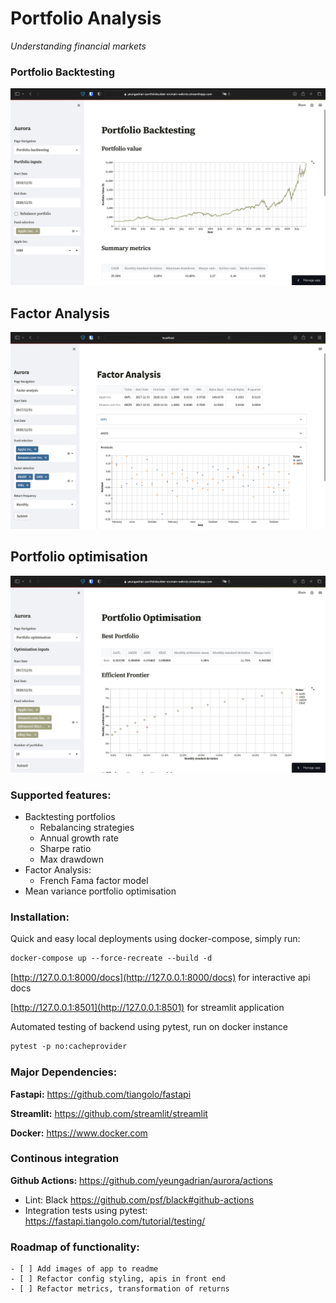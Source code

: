 # Portfolio Analysis
<p>
    <em>Understanding financial markets</em>
</p>

### Portfolio Backtesting
![](image/backtest.png)

## Factor Analysis
![](image/factor.png)

## Portfolio optimisation
![](image/optimisation.png)


### Supported features:
- Backtesting portfolios
    - Rebalancing strategies
    - Annual growth rate
    - Sharpe ratio
    - Max drawdown
- Factor Analysis:
    - French Fama factor model
- Mean variance portfolio optimisation

### Installation:
Quick and easy local deployments using docker-compose, simply run:
```html
docker-compose up --force-recreate --build -d
```

[http://127.0.0.1:8000/docs](http://127.0.0.1:8000/docs) for interactive api docs

[http://127.0.0.1:8501](http://127.0.0.1:8501) for streamlit application

Automated testing of backend using pytest, run on docker instance
```html
pytest -p no:cacheprovider 
```

### Major Dependencies:
**Fastapi:** https://github.com/tiangolo/fastapi

**Streamlit:** https://github.com/streamlit/streamlit

**Docker:** https://www.docker.com

### Continous integration
**Github Actions:** https://github.com/yeungadrian/aurora/actions
- Lint: Black https://github.com/psf/black#github-actions
- Integration tests using pytest: https://fastapi.tiangolo.com/tutorial/testing/


### Roadmap of functionality:
    - [ ] Add images of app to readme
    - [ ] Refactor config styling, apis in front end
    - [ ] Refactor metrics, transformation of returns


